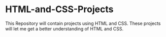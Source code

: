 # HTML-and-CSS-Projects
This Repository will contain projects using HTML and CSS. These projects will let me get a better understanding of HTML and CSS.
